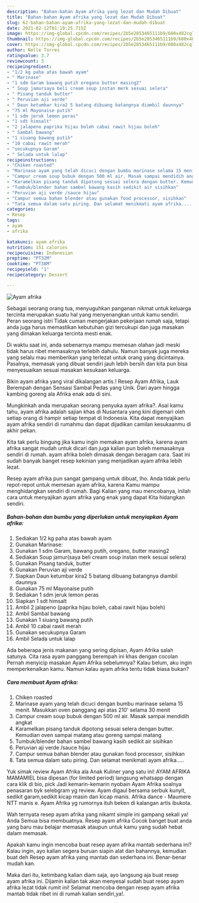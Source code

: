 ```yaml
---
description: "Bahan-bahan Ayam afrika yang lezat dan Mudah Dibuat"
title: "Bahan-bahan Ayam afrika yang lezat dan Mudah Dibuat"
slug: 62-bahan-bahan-ayam-afrika-yang-lezat-dan-mudah-dibuat
date: 2021-02-12T01:19:25.715Z
image: https://img-global.cpcdn.com/recipes/2b5e2853465111b9/680x482cq70/ayam-afrika-foto-resep-utama.jpg
thumbnail: https://img-global.cpcdn.com/recipes/2b5e2853465111b9/680x482cq70/ayam-afrika-foto-resep-utama.jpg
cover: https://img-global.cpcdn.com/recipes/2b5e2853465111b9/680x482cq70/ayam-afrika-foto-resep-utama.jpg
author: Nelle Torres
ratingvalue: 3.7
reviewcount: 3
recipeingredient:
- "1/2 kg paha atas bawah ayam"
- " Marinase"
- "1 sdm Garam bawang putih oregano butter masing2"
- " Soup jamursaya beli cream soup instan merk sesuai selera"
- " Pisang tanduk butter"
- " Peruvian aji verde"
- " Daun ketumbar kira2 5 batang dibuang batangnya diambil daunnya"
- "75 ml Mayonaise putih"
- "1 sdm jeruk lemon peras"
- "1 sdt himsalt"
- "2 jalapeno paprika hijau boleh cabai rawit hijau boleh"
- " Sambal bawang"
- "1 siuang bawang putih"
- "10 cabai rawit merah"
- "secukupnya Garam"
- " Selada untuk lalap"
recipeinstructions:
- "Chiken roasted"
- "Marinase ayam yang telah dicuci dengan bumbu marinase selama 15 menit. Masukkan oven panggang api atas 210&#39; selama 30 menit"
- "Campur cream soup bubuk dengan 500 ml air. Masak sampai mendidih angkat"
- "Karamelkan pisang tanduk dipotong sesuai selera dengan butter. Kemudian oven sampai matang atau goreng sampai matang"
- "Tumbuk/blender bahan sambel bawang kasih sedikit air sisihkan"
- "Peruvian aji verde /sauce hijau"
- "Campur semua bahan blender atau gunakan food processor, sisihkan"
- "Tata semua dalam satu piring. Dan selamat menikmati ayam afrika....."
categories:
- Resep
tags:
- ayam
- afrika

katakunci: ayam afrika 
nutrition: 151 calories
recipecuisine: Indonesian
preptime: "PT32M"
cooktime: "PT38M"
recipeyield: "1"
recipecategory: Dessert

---
```



![Ayam afrika](https://img-global.cpcdn.com/recipes/2b5e2853465111b9/680x482cq70/ayam-afrika-foto-resep-utama.jpg)

Sebagai seorang orang tua, menyuguhkan panganan nikmat untuk keluarga tercinta merupakan suatu hal yang menyenangkan untuk kamu sendiri. Peran seorang istri Tidak cuman mengerjakan pekerjaan rumah saja, tetapi anda juga harus memastikan kebutuhan gizi tercukupi dan juga masakan yang dimakan keluarga tercinta mesti enak.

Di waktu  saat ini, anda sebenarnya mampu memesan olahan jadi meski tidak harus ribet memasaknya terlebih dahulu. Namun banyak juga mereka yang selalu mau memberikan yang terlezat untuk orang yang dicintainya. Pasalnya, memasak yang dibuat sendiri jauh lebih bersih dan kita pun bisa menyesuaikan sesuai masakan kesukaan keluarga. 

Bikin ayam afrika yang viral dikalangan artis.! Resep Ayam Afrika, Lauk Berempah dengan Sensasi Sambal Pedas yang Unik. Dari ayam hingga kambing goreng ala Afrika enak ada di sini.

Mungkinkah anda merupakan seorang penyuka ayam afrika?. Asal kamu tahu, ayam afrika adalah sajian khas di Nusantara yang kini digemari oleh setiap orang di hampir setiap tempat di Indonesia. Kita dapat menyajikan ayam afrika sendiri di rumahmu dan dapat dijadikan camilan kesukaanmu di akhir pekan.

Kita tak perlu bingung jika kamu ingin memakan ayam afrika, karena ayam afrika sangat mudah untuk dicari dan juga kalian pun boleh memasaknya sendiri di rumah. ayam afrika boleh dimasak dengan beragam cara. Saat ini sudah banyak banget resep kekinian yang menjadikan ayam afrika lebih lezat.

Resep ayam afrika pun sangat gampang untuk dibuat, lho. Anda tidak perlu repot-repot untuk memesan ayam afrika, karena Kamu mampu menghidangkan sendiri di rumah. Bagi Kalian yang mau mencobanya, inilah cara untuk menyajikan ayam afrika yang enak yang dapat Kita hidangkan sendiri.

<!--inarticleads1-->

##### Bahan-bahan dan bumbu yang diperlukan untuk menyiapkan Ayam afrika:

1. Sediakan 1/2 kg paha atas bawah ayam
1. Gunakan  Marinase:
1. Gunakan 1 sdm Garam, bawang putih, oregano, butter masing2
1. Sediakan  Soup jamur(saya beli cream soup instan merk sesuai selera)
1. Gunakan  Pisang tanduk, butter
1. Gunakan  Peruvian aji verde
1. Siapkan  Daun ketumbar kira2 5 batang dibuang batangnya diambil daunnya
1. Gunakan 75 ml Mayonaise putih
1. Sediakan 1 sdm jeruk lemon peras
1. Siapkan 1 sdt himsalt
1. Ambil 2 jalapeno (paprika hijau boleh, cabai rawit hijau boleh)
1. Ambil  Sambal bawang
1. Gunakan 1 siuang bawang putih
1. Ambil 10 cabai rawit merah
1. Gunakan secukupnya Garam
1. Ambil  Selada untuk lalap


Ada beberapa jenis makanan yang sering dipisan, Ayam Afrika salah satunya. Cita rasa ayam panggang berempah ini khas dengan cocolan Pernah menyicip masakan Ayam Afrika sebelumnya? Kalau belum, aku ingin memperkenalkan kamu. Namun kalau ayam afrika tentu tidak biasa bukan? 

<!--inarticleads2-->

##### Cara membuat Ayam afrika:

1. Chiken roasted
1. Marinase ayam yang telah dicuci dengan bumbu marinase selama 15 menit. Masukkan oven panggang api atas 210&#39; selama 30 menit
1. Campur cream soup bubuk dengan 500 ml air. Masak sampai mendidih angkat
1. Karamelkan pisang tanduk dipotong sesuai selera dengan butter. Kemudian oven sampai matang atau goreng sampai matang
1. Tumbuk/blender bahan sambel bawang kasih sedikit air sisihkan
1. Peruvian aji verde /sauce hijau
1. Campur semua bahan blender atau gunakan food processor, sisihkan
1. Tata semua dalam satu piring. Dan selamat menikmati ayam afrika.....


Yuk simak review Ayam Afrika ala Anak Kuliner yang satu ini! AYAM AFRIKA MAMAMIEL bisa dipesan (for limited period) langsung whatsapp dengan cara klik di bio, pick Jadi kemarin-kemarin nyobain Ayam Afrika soalnya penasaran byk selebgram yg review. Ayam digaul bersama serbuk kunyit, sedikit garam,sedikit kicap masin dan kicap manis. Afrika dance - Maumere NTT manis e. Ayam Afrika yg rumornya ituh beken di kalangan artis ibukota. 

Wah ternyata resep ayam afrika yang nikamt simple ini gampang sekali ya! Anda Semua bisa membuatnya. Resep ayam afrika Cocok banget buat anda yang baru mau belajar memasak ataupun untuk kamu yang sudah hebat dalam memasak.

Apakah kamu ingin mencoba buat resep ayam afrika mantab sederhana ini? Kalau ingin, ayo kalian segera buruan siapin alat dan bahannya, kemudian buat deh Resep ayam afrika yang mantab dan sederhana ini. Benar-benar mudah kan. 

Maka dari itu, ketimbang kalian diam saja, ayo langsung aja buat resep ayam afrika ini. Dijamin kalian tak akan menyesal sudah buat resep ayam afrika lezat tidak rumit ini! Selamat mencoba dengan resep ayam afrika mantab tidak ribet ini di rumah kalian sendiri,ya!.

